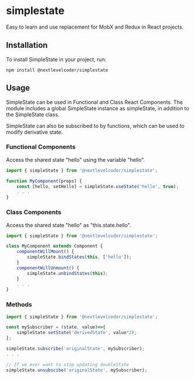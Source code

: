 # simplestate

Easy to learn and use replacement for MobX and Redux in React projects.

## Installation

To install SimpleState in your project, run:

  `npm install @nextlevelcoder/simplestate`


## Usage

SimpleState can be used in Functional and Class React Components. The module includes a global SimpleState instance as simpleState, in  addition to the SimpleState class.

SimpleState can also be subscribed to by functions, which can be used to modify derivative state.

### Functional Components

Access the shared state "hello" using the variable "hello".

```js
import { simpleState } from '@nextlevelcoder/simplestate';

function MyComponent(props) {
    const [hello, setHello] = simpleState.useState('hello', true);
    . . . 
}
```

### Class Components

Access the shared state "hello" as "this.state.hello".

```js
import { simpleState } from '@nextlevelcoder/simplestate';

class MyComponent extends Component {
    componentWillMount() {
        simpleState.bindStates(this, ['hello']);
    }
    componentWillUnmount() {
        simpleState.unbindStates(this);
    }
    . . .
}
```

### Methods

```js
import { simpleState } from '@nextlevelcoder/simplestate';

const mySubscriber = (state, value)=>{
    simpleState.setState('derivedState', value*2);
};

simpleState.subscribe('originalState', mySubscriber);
. . .

// If we ever want to stop updating doubleState
simpleState.unsubscibe('originalState', mySubscriber);
```